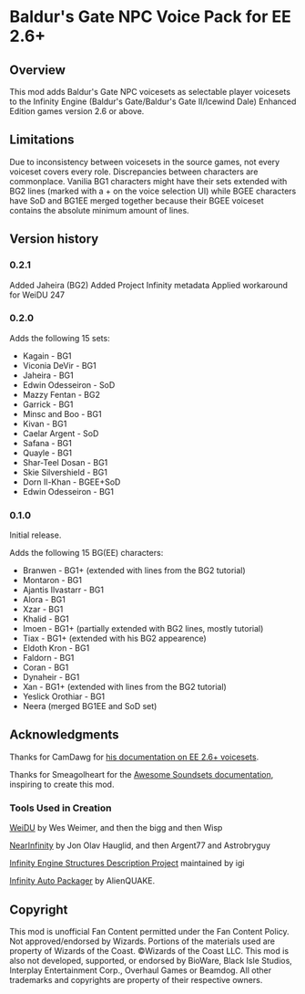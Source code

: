 # Baldur's Gate NPC Voice Pack for EE 2.6+

## Overview
This mod adds Baldur's Gate NPC voicesets as selectable player voicesets to the Infinity Engine (Baldur's Gate/Baldur's Gate II/Icewind Dale) Enhanced Edition games version 2.6 or above.

## Limitations
Due to inconsistency between voicesets in the source games, not every voiceset covers every role. Discrepancies between characters are commonplace. Vanilia BG1 characters might have their sets extended with BG2 lines (marked with a + on the voice selection UI) while BGEE characters have SoD and BG1EE merged together because their BGEE voiceset contains the absolute minimum amount of lines.

## Version history
### 0.2.1
Added Jaheira (BG2)
Added Project Infinity metadata
Applied workaround for WeiDU 247

### 0.2.0
Adds the following 15 sets:
 - Kagain - BG1
 - Viconia DeVir - BG1
 - Jaheira - BG1
 - Edwin Odesseiron - SoD
 - Mazzy Fentan - BG2
 - Garrick - BG1
 - Minsc and Boo - BG1
 - Kivan - BG1
 - Caelar Argent - SoD
 - Safana - BG1
 - Quayle - BG1
 - Shar-Teel Dosan - BG1
 - Skie Silvershield - BG1
 - Dorn Il-Khan - BGEE+SoD
 - Edwin Odesseiron - BG1

### 0.1.0
Initial release.

Adds the following 15 BG(EE) characters:
 - Branwen - BG1+ (extended with lines from the BG2 tutorial)
 - Montaron - BG1
 - Ajantis Ilvastarr - BG1
 - Alora - BG1
 - Xzar - BG1
 - Khalid - BG1
 - Imoen - BG1+ (partially extended with BG2 lines, mostly tutorial)
 - Tiax - BG1+ (extended with his BG2 appearence)
 - Eldoth Kron - BG1
 - Faldorn - BG1
 - Coran - BG1
 - Dynaheir - BG1
 - Xan - BG1+ (extended with lines from the BG2 tutorial)
 - Yeslick Orothiar - BG1
 - Neera (merged BG1EE and SoD set)

## Acknowledgments
Thanks for CamDawg for [his documentation on EE 2.6+ voicesets](https://github.com/Gibberlings3/EE_soundset_tool).

Thanks for Smeagolheart for the [Awesome Soundsets documentation](https://forums.beamdog.com/discussion/38319/mods-awesome-soundsets-mods-master-thread-custom-soundsets-for-bgee-bg2ee-and-iwdee/p1), inspiring to create this mod.

### Tools Used in Creation
[WeiDU](http://www.weidu.org) by Wes Weimer, and then the bigg and then Wisp

[NearInfinity](https://github.com/NearInfinityBrowser/NearInfinity) by Jon Olav Hauglid, and then Argent77 and Astrobryguy

[Infinity Engine Structures Description Project](http://iesdp.gibberlings3.net) maintained by igi

[Infinity Auto Packager](https://www.gibberlings3.net/forums/topic/31131-infinity-auto-packager-automatically-generate-mod-packages-when-you-publish-a-release) by AlienQUAKE.


## Copyright
This mod is unofficial Fan Content permitted under the Fan Content Policy. Not approved/endorsed by Wizards. Portions of the materials used are property of Wizards of the Coast. ©Wizards of the Coast LLC. This mod is also not developed, supported, or endorsed by BioWare, Black Isle Studios, Interplay Entertainment Corp., Overhaul Games or Beamdog. All other trademarks and copyrights are property of their respective owners.
